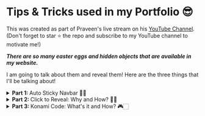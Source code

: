 # Tips & Tricks used in my Portfolio 😎
This was created as part of Praveen's live stream on his [YouTube Channel](https://www.youtube.com/praveenscience?sub_confirmation=1). (Don't forget to star :star: the repo and subscribe to my YouTube channel to motivate me!)

***There are so many easter eggs and hidden objects that are available in my website.*** 

I am going to talk about them and reveal them! Here are the three things that I'll be talking about!

<details>
  <summary> <b> Part 1: </b> Auto Sticky Navbar 👌🏻 </summary>
   <p align="center">  
      <a href="https://youtu.be/Kd2IAgT-orQ"> 👉 Watch Part 1 📽 👈 </a>
   </p>
</details>
<details>
  <summary> <b> Part 2: </b> Click to Reveal: Why and How? 🤘🏻 </summary>
    <!--- <p align="center">  
      <a href=" "> 👉 Watch Part 2 📽 👈 </a>
   </p> --->
</details>
<details>
  <summary> <b> Part 3: </b> Konami Code: What's it and How? 🎮🏻 </summary>
    <!--- <p align="center">  
      <a href=" "> 👉 Watch Part 3 📽 👈 </a>
   </p> --->
</details>
